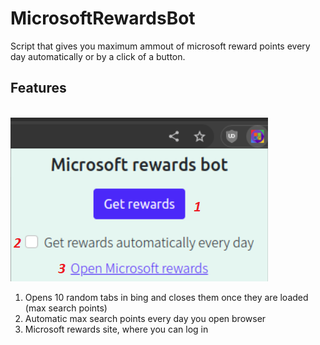 # MicrosoftRewardsBot
<p>Script that gives you maximum ammout of microsoft reward points every day automatically or by a click of a button. </p>

## Features
<br>
<img src="./imgs/popup.png">
<br>
<ol>
    <li>Opens 10 random tabs in bing and closes them once they are loaded (max search points)</li>
    <li> Automatic max search points every day you open browser </li>
    <li> Microsoft rewards site, where you can log in</li>
</ol>
